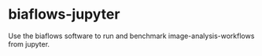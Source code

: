 # biaflows-jupyter
Use the biaflows software to run and benchmark image-analysis-workflows from jupyter.
